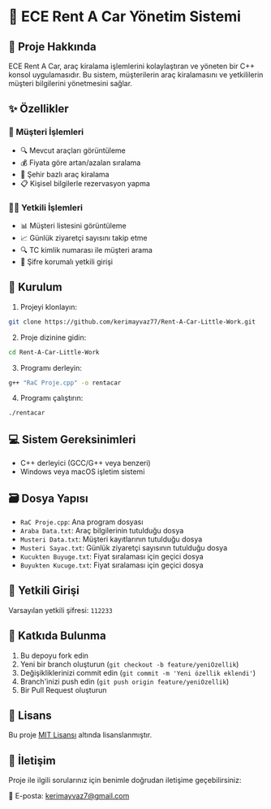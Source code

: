 # 🚗 ECE Rent A Car Yönetim Sistemi

## 📝 Proje Hakkında
ECE Rent A Car, araç kiralama işlemlerini kolaylaştıran ve yöneten bir C++ konsol uygulamasıdır. Bu sistem, müşterilerin araç kiralamasını ve yetkililerin müşteri bilgilerini yönetmesini sağlar.

## ✨ Özellikler

### 👥 Müşteri İşlemleri
- 🔍 Mevcut araçları görüntüleme
- 💰 Fiyata göre artan/azalan sıralama
- 🏢 Şehir bazlı araç kiralama
- 📋 Kişisel bilgilerle rezervasyon yapma

### 👨‍💼 Yetkili İşlemleri
- 📊 Müşteri listesini görüntüleme
- 📈 Günlük ziyaretçi sayısını takip etme
- 🔍 TC kimlik numarası ile müşteri arama
- 🔐 Şifre korumalı yetkili girişi

## 🚀 Kurulum

1. Projeyi klonlayın:
```bash
git clone https://github.com/kerimayvaz77/Rent-A-Car-Little-Work.git
```

2. Proje dizinine gidin:
```bash
cd Rent-A-Car-Little-Work
```

3. Programı derleyin:
```bash
g++ "RaC Proje.cpp" -o rentacar
```

4. Programı çalıştırın:
```bash
./rentacar
```

## 💻 Sistem Gereksinimleri
- C++ derleyici (GCC/G++ veya benzeri)
- Windows veya macOS işletim sistemi

## 🗃️ Dosya Yapısı
- `RaC Proje.cpp`: Ana program dosyası
- `Araba Data.txt`: Araç bilgilerinin tutulduğu dosya
- `Musteri Data.txt`: Müşteri kayıtlarının tutulduğu dosya
- `Musteri Sayac.txt`: Günlük ziyaretçi sayısının tutulduğu dosya
- `Kucukten Buyuge.txt`: Fiyat sıralaması için geçici dosya
- `Buyukten Kucuge.txt`: Fiyat sıralaması için geçici dosya

## 🔑 Yetkili Girişi
Varsayılan yetkili şifresi: `112233`

## 🤝 Katkıda Bulunma
1. Bu depoyu fork edin
2. Yeni bir branch oluşturun (`git checkout -b feature/yeniOzellik`)
3. Değişikliklerinizi commit edin (`git commit -m 'Yeni özellik eklendi'`)
4. Branch'inizi push edin (`git push origin feature/yeniOzellik`)
5. Bir Pull Request oluşturun

## 📄 Lisans
Bu proje [MIT Lisansı](LICENSE) altında lisanslanmıştır.

## 👥 İletişim
Proje ile ilgili sorularınız için benimle doğrudan iletişime geçebilirsiniz:

📧 E-posta: kerimayvaz7@gmail.com 